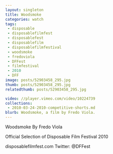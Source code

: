 ```yaml
---
layout: singleton
title: Woodsmoke
categories: watch
tags:
 - disposable
 - disposablefilmfest
 - disposablefest
 - disposablefilm
 - disposablefilmfestival
 - woodsmoke
 - fredoviola
 - DFFest
 - filmfestival
 - 2010
 - DFF
image: posts/52903458_295.jpg
thumb: posts/52903458_295.jpg
relatedthumb: posts/52903458_295.jpg

video: //player.vimeo.com/video/10224739
collections:
 - 2010-03-24-2010-competitive-shorts.md
blurb: Woodsmoke, a film by Fredo Viola.
---
```


Woodsmoke
By Fredo Viola

Official Selection of Disposable Film Festival 2010

disposablefilmfest.com
Twitter: @DFFest